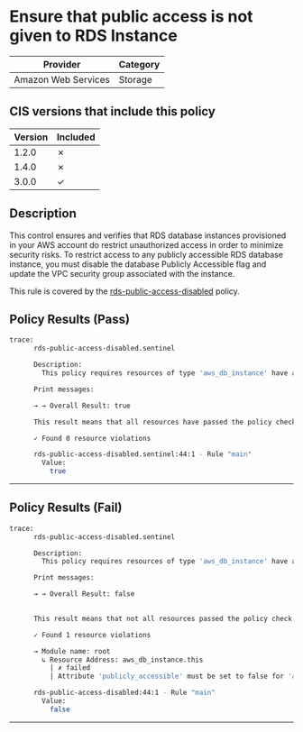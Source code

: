 # Ensure that public access is not given to RDS Instance

| Provider            | Category     |
|---------------------|--------------|
| Amazon Web Services | Storage      |

## CIS versions that include this policy

| Version | Included |
|---------|----------|
| 1.2.0   | &cross;  |
| 1.4.0   | &cross;  |
| 3.0.0   | &check;  |

## Description

This control ensures and verifies that RDS database instances provisioned in your AWS account do restrict unauthorized access in order to minimize security risks. To restrict access to any publicly accessible RDS database instance, you must disable the database Publicly Accessible flag and update the VPC security group associated with the instance.

This rule is covered by the [rds-public-access-disabled](https://github.com/hashicorp/policy-library-CIS-Policy-Set-for-AWS-Terraform/blob/main/policies/rds/rds-public-access-disabled.sentinel) policy.

## Policy Results (Pass)
```bash
trace:
      rds-public-access-disabled.sentinel

      Description:
        This policy requires resources of type 'aws_db_instance' have attribute 'publicly_accessible' set to false.

      Print messages:

      → → Overall Result: true

      This result means that all resources have passed the policy check for the policy rds-public-access-disabled.

      ✓ Found 0 resource violations

      rds-public-access-disabled.sentinel:44:1 - Rule "main"
        Value:
          true
```

---

## Policy Results (Fail)
```bash
trace:
      rds-public-access-disabled.sentinel

      Description:
        This policy requires resources of type 'aws_db_instance' have attribute 'publicly_accessible' set to false.

      Print messages:

      → → Overall Result: false

      
      This result means that not all resources passed the policy check and the protected behavior is not allowed for the policy rds-public-access-disabled.

      ✓ Found 1 resource violations

      → Module name: root
        ↳ Resource Address: aws_db_instance.this
          | ✗ failed
          | Attribute 'publicly_accessible' must be set to false for 'aws_db_instance' resources. Refer to https://docs.aws.amazon.com/securityhub/latest/userguide/rds-controls.html#rds-2 for more details.

      rds-public-access-disabled:44:1 - Rule "main"
        Value:
          false
```

---